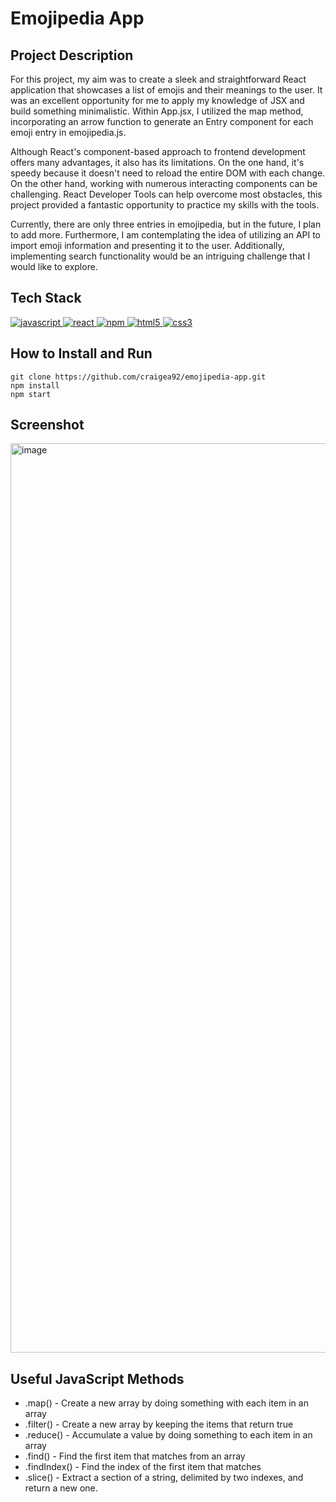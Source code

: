 # Emojipedia App

## Project Description

For this project, my aim was to create a sleek and straightforward React application that showcases a list of emojis and their meanings to the user. It was an excellent opportunity for me to apply my knowledge of JSX and build something minimalistic. Within App.jsx, I utilized the map method, incorporating an arrow function to generate an Entry component for each emoji entry in emojipedia.js.

Although React's component-based approach to frontend development offers many advantages, it also has its limitations. On the one hand, it's speedy because it doesn't need to reload the entire DOM with each change. On the other hand, working with numerous interacting components can be challenging. React Developer Tools can help overcome most obstacles, this project provided a fantastic opportunity to practice my skills with the tools.

Currently, there are only three entries in emojipedia, but in the future, I plan to add more. Furthermore, I am contemplating the idea of utilizing an API to import emoji information and presenting it to the user. Additionally, implementing search functionality would be an intriguing challenge that I would like to explore.

## Tech Stack
<a href="https://www.javascript.com/"> <img src="https://icongr.am/devicon/javascript-original.svg?size=40&color=currentColor" alt="javascript"/> </a>
<a href="https://reactjs.org/"> <img src="https://icongr.am/devicon/react-original.svg?size=40&color=currentColor" alt="react"/> </a>
<a href="https://www.npmjs.com/"> <img src="https://icongr.am/devicon/npm-original-wordmark.svg?size=40&color=currentColor" alt="npm"/> </a>
<a href="https://www.w3schools.com/html/"> <img src="https://icongr.am/devicon/html5-original.svg?size=40&color=8000ff" alt="html5"/> </a>
<a href="https://www.w3schools.com/css/"> <img src="https://icongr.am/devicon/css3-original.svg?size=40&color=8000ff" alt="css3"/> </a>

## How to Install and Run

```
git clone https://github.com/craigea92/emojipedia-app.git
npm install
npm start
```

## Screenshot
<img width="1455" alt="image" src="https://user-images.githubusercontent.com/82875984/221178161-501b947b-5869-4de4-8591-03e711791f4f.png">

## Useful JavaScript Methods
- .map() - Create a new array by doing something with each item in an array
- .filter() - Create a new array by keeping the items that return true
- .reduce() - Accumulate a value by doing something to each item in an array
- .find() - Find the first item that matches from an array
- .findIndex() - Find the index of the first item that matches
- .slice() - Extract a section of a string, delimited by two indexes, and return a new one.
